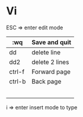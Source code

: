 # Vi

ESC => enter edit mode

| :wq    | Save and quit  |
| ------ | -------------- |
| dd     | delete line    |
| dd2    | delete 2 lines |
| ctrl-f | Forward page   |
| ctrl-b | Back page      |
|        |                |
|        |                |
|        |                |
|        |                |
|        |                |



i => enter insert mode to type

